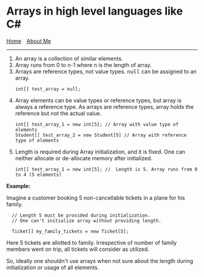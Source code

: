 # Arrays in high level languages like C#

[Home](index.md)&emsp;[About Me](about-me.md)
<hr/>

1) An array is a collection of similar elements.
2) Array runs from 0 to n-1 where n is the length of array.
3) Arrays are reference types, not value types. <kbd>null</kbd> can be assigned to an array.   
   ```
   int[] test_array = null;
   ```
4) Array elements can be value types or reference types, but array is always a reference type. As arrays are reference types, array holds the reference but not the actual value. 
   ```
   int[] test_array_1 = new int[5]; // Array with value type of elements
   Student[] test_array_2 = new Student[5] // Array with reference type of elements
   ```  
5) Length is required during Array initialization, and it is fixed. One can neither allocate or de-allocate memory after initialized.
   ```
   int[] test_array_1 = new int[5]; //  Length is 5. Array runs from 0 to 4 (5 elements)
   ```   
**Example:**

Imagine a customer booking 5 non-cancellable tickets in a plane for his family.
```
  // Length 5 must be provided during initialization. 
  // One can't initialize array without providing length.
  
  Ticket[] my_family_tickets = new Ticket[5]; 
```
Here 5 tickets are allotted to family. Irrespective of number of family members went on trip, all tickets will consider as utilized.

So, ideally one shouldn't use arrays when not sure about the length during initialization or usage of all elements.

